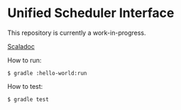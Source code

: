 # Unified Scheduler Interface

This repository is currently a work-in-progress.

[Scaladoc](api/index.html)


How to run:

```
$ gradle :hello-world:run
```


How to test:

```
$ gradle test
```
